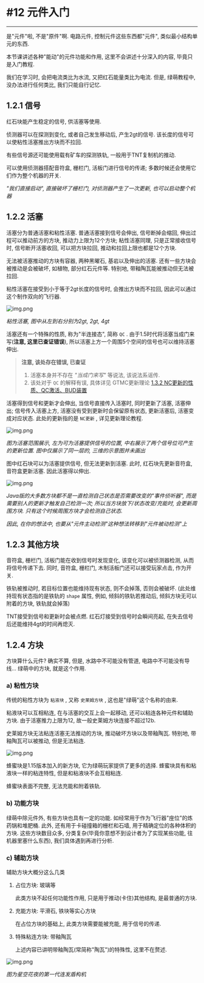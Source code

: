 # #12 元件入门

---

是"元件"啦, 不是"原件"啊. 电路元件, 控制元件这些东西都"元件", 类似最小结构单元的东西.

本节课讲述各种"能动"的元件功能和作用, 这里不会讲述十分深入的内容, 毕竟只是入门教程.

我们在学习时, 会把电流类比为水流, 又把红石能量类比为电流. 但是, 绿萌教程中, 没办法进行任何类比, 我们只能自行记忆.

## 1.2.1 信号

红石块能产生稳定的信号, 供活塞等使用.

侦测器可以在探测到变化, 或者自己发生移动后, 产生2gt的信号. 该长度的信号可以使粘性活塞推出方块而不拉回.

有些信号源还可能使用载有矿车的探测铁轨, 一般用于TNT复制机的推动.

可以使用侦测器搭配音符盒, 栅栏门, 活板门进行信号的传递; 多数时候还会使用它们作为整个机器的开关.

_"我们直接启动", 直接破坏了栅栏门, 对侦测器产生了一次更新, 也可以启动整个机器_

## 1.2.2 活塞

活塞分为普通活塞和粘性活塞. 普通活塞接到信号会伸出, 信号断掉会缩回, 伸出过程可以推动前方的方块, 推动力上限为12个方块; 粘性活塞同理, 只是正常接收信号时, 信号断开活塞收回, 可以把方块拉回, 推动和拉回上限也都是12个方块.

无法被活塞推动的方块有容器, 两种黑曜石, 基岩以及伸出的活塞. 还有一些方块会被推动是会被破坏, 如植物, 部分红石元件等. 特别地, 带釉陶瓦能被推动但无法被拉回.

粘性活塞在接受到小于等于2gt长度的信号时, 会推出方块而不拉回, 因此可以通过这个制作双向的飞行器.

![img.png](img/1.2.2-粘性活塞伸出.png)

_粘性活塞, 图中从左到右分别为2gt, 2gt, 4gt_

活塞还有一个特殊的性质, 称为"半连接态", 简称 `QC` . 由于1.5时代将活塞当成门来写(**注意, 这里已查证错误**), 所以活塞上方一个周围5个空间的信号也可以维持活塞伸出.

> **注意, 该处存在错误, 已查证**
> 1. 活塞本身并不存在 _"当成门来写"_ 等说法, 该说法系谣传.
> 2. 该处对于 `QC` 的解释有误, 具体详见 GTMC更新理论 [1.3.2 NC更新的性质、QC激活、BUD装置](https://techmc.wiki/#/./BlockUpdate/01-%E6%9B%B4%E6%96%B0%E6%A6%82%E5%BF%B5%E4%B8%8E%E4%B8%8D%E5%90%8C%E7%B1%BB%E5%9E%8B%E7%9A%84%E6%9B%B4%E6%96%B0?id=_132-nc%e6%9b%b4%e6%96%b0%e7%9a%84%e6%80%a7%e8%b4%a8%e3%80%81qc%e6%bf%80%e6%b4%bb%e3%80%81bud%e8%a3%85%e7%bd%ae)

活塞得到信号和更新才会伸出, 当信号直接传入活塞时, 同时更新了活塞, 活塞伸出; 信号传入活塞上方, 活塞没有受到更新时会保留原有状态, 更新活塞后, 活塞变成对应状态. 此处的更新指的是 `NC更新` , 详见更新理论教程.

![img.png](img/1.2.2-活塞范围.png)

_图为活塞范围展示, 左为可为活塞提供信号的位置, 中右展示了两个信号位可产生的更新位置. 图中仅展示了同一层的, 三维的示意图并未画出_

图中红石块可以为活塞提供信号, 但无法更新到活塞. 此时, 红石块先更新音符盒, 音符盒更新活塞. 因此活塞得以伸出.

![img.png](img/1.2.2-qc伸出.png)

_Java版的大多数方块都不是一直检测自己状态是否需要改变的"事件侦听器", 而是需要别人的更新才触发自己检测一次; 所以当方块放下/状态改变/充能时, 会更新周围方块. 只有这个时候周围方块才会检测自己状态._

_因此, 在你的想法中, 也要从"元件主动检测"这种想法转移到"元件被动检测"上_

## 1.2.3 其他方块

音符盒, 栅栏门, 活板门能在收到信号时发现变化, 该变化可以被侦测器检测, 从而将信号传递下去. 同时, 音符盒, 栅栏门, 木制活板门还可以接受玩家点击, 作为开关.

铁轨被推动时, 若目标位置也能维持现有状态, 则不会掉落, 否则会被破坏. (此处维持现有状态指的是铁轨的 `shape` 属性, 例如, 倾斜的铁轨若推动后, 倾斜方块无可以附着的方块, 铁轨就会掉落)

TNT接受到信号和更新时会被点燃. 红石灯接受到信号时会瞬间亮起, 在失去信号后还能维持4gt的时间再熄灭.

## 1.2.4 方块

方块算什么元件? 确实不算, 但是, 水路中不可能没有管道, 电路中不可能没有导线... 绿萌中的方块, 就是这个作用.

### a) 粘性方块

传统的粘性方块为 `粘液块` , 又称 `史莱姆方块` , 这也是"绿萌"这个名称的由来.

粘液块可以互相粘连, 在与活塞的交互上会一起移动, 还可以粘连各种元件和辅助方块. 由于活塞推力上限为12, 故一般史莱姆方块连接不超过12b.

史莱姆方块无法粘连活塞无法推动的方块, 推动破坏方块以及带釉陶瓦. 特别地, 带釉陶瓦可以被推动, 但是无法粘连.

![img.png](img/1.2.4-陶瓦.png)

蜂蜜块是1.15版本加入的新方块, 它为绿萌玩家提供了更多的选择. 蜂蜜块具有和粘液块一样的粘连特性, 但是和粘液块不会互相粘连. 

蜂蜜块表面不完整, 无法充能和附着铁轨.

### b) 功能方块

绿萌中除元件外, 有些方块也具有一定的功能. 如经常用于作为飞行器"座位"的炼药锅和堆肥桶. 此外, 还有用于卡碰撞箱的栅栏和石墙, 用于精确定位的各种体积的方块. 这些方块数目众多, 分类复杂(毕竟你意想不到设计者为了实现某些功能, 往机器里塞什么东西), 我们具体遇到再进行分析.

### c) 辅助方块

辅助方块大概分这么几类

1. 占位方块: 玻璃等

	此类方块不起任何功能性作用, 只是用于推动(卡住)其他结构, 是最普通的方块.
	
2. 充能方块: 平滑石, 铁块等实心方块

	在占位方块的基础上, 此类方块需要能被充能, 用于信号的传递.

3. 特殊粘连方块: 带釉陶瓦

	上述内容已讲明带釉陶瓦(常简称"陶瓦")的特殊性, 这里不在赘述.

![img.png](img/1.2.4-盾构机.png)

_图为星空花夜的第一代连发盾构机_
